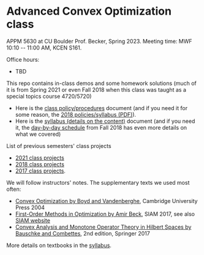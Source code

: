 # Advanced Convex Optimization class
APPM 5630 at CU Boulder
Prof. Becker, Spring 2023. Meeting time: MWF 10:10 -- 11:00 AM, KCEN S161.

Office hours:
- TBD

This repo contains in-class demos and some homework solutions (much of it is from Spring 2021 or even Fall 2018 when this class was taught as a special topics course 4720/5720)

- Here is the [class policy/procedures](policies.md) document (and if you need it for some reason, the [2018 policies/syllabus (PDF)](APPM4720_5720_Fall2018_Syllabus.pdf)).
- Here is the [syllabus (details on the content)](syllabus.md) document (and if you need it, the [day-by-day schedule](Fall2018_day-by-day_schedule.pdf) from Fall 2018 has even more details on what we covered)

List of previous semesters' class projects
- [2021 class projects](SlideshowAllPresentations_5630_Spring21.pdf)
- [2018 class projects](SlideshowAllPresentations_4720Fall18.pdf)
- [2017 class projects](https://amath.colorado.edu/faculty/becker/SlideshowAllPresentations_4720Spr17.pdf).  

We will follow instructors' notes. The supplementary texts we used most often:
- [Convex Optimization by Boyd and Vandenberghe](http://www.stanford.edu/~boyd/cvxbook/), Cambridge University Press 2004
- [First-Order Methods in Optimization by Amir Beck](https://epubs.siam.org/doi/book/10.1137/1.9781611974997), SIAM 2017, see also [SIAM website](http://bookstore.siam.org/mo25/)
- [Convex Analysis and Monotone Operator Theory in Hilbert Spaces by Bauschke and Combettes](https://link.springer.com/book/10.1007%2F978-3-319-48311-5), 2nd edition, Springer 2017

More details on textbooks in the [syllabus](syllabus.md).
